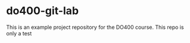 # do400-git-lab

This is an example project repository for the DO400 course.
This repo is only a test